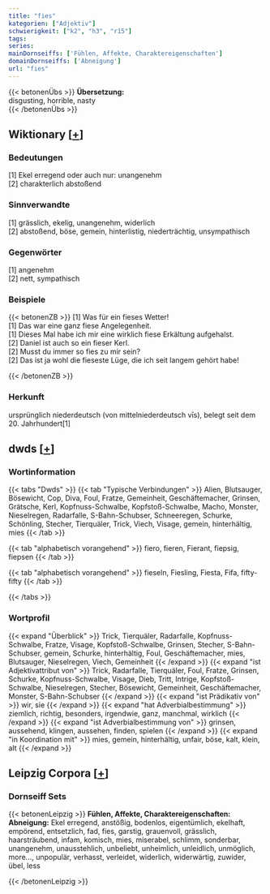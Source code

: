 ```yaml
---
title: "fies"
kategorien: ["Adjektiv"]
schwierigkeit: ["k2", "h3", "r15"]
tags:
series:
mainDornseiffs: ['Fühlen, Affekte, Charaktereigenschaften']
domainDornseiffs: ['Abneigung']
url: "fies"
---
```


{{< betonenÜbs >}}
**Übersetzung:**  
disgusting, horrible, nasty  
{{< /betonenÜbs >}}

## Wiktionary [[+](https://de.wiktionary.org/wiki/fies)]

### Bedeutungen
[1] Ekel erregend oder auch nur: unangenehm  
[2] charakterlich abstoßend  

### Sinnverwandte
[1] grässlich, ekelig, unangenehm, widerlich  
[2] abstoßend, böse, gemein, hinterlistig, niederträchtig, unsympathisch  

### Gegenwörter
[1] angenehm  
[2] nett, sympathisch  

### Beispiele
{{< betonenZB >}}
[1] Was für ein fieses Wetter!  
[1] Das war eine ganz fiese Angelegenheit.  
[1] Dieses Mal habe ich mir eine wirklich fiese Erkältung aufgehalst.  
[2] Daniel ist auch so ein fieser Kerl.  
[2] Musst du immer so fies zu mir sein?  
[2] Das ist ja wohl die fieseste Lüge, die ich seit langem gehört habe!  

{{< /betonenZB >}}
### Herkunft
ursprünglich niederdeutsch (von mittelniederdeutsch vīs), belegt seit dem 20. Jahrhundert[1]  



## dwds [[+](https://www.dwds.de/wb/fies)]

### Wortinformation
{{< tabs "Dwds" >}}
{{< tab "Typische Verbindungen" >}}
Alien, Blutsauger, Bösewicht, Cop, Diva, Foul, Fratze, Gemeinheit, Geschäftemacher, Grinsen, Grätsche, Kerl, Kopfnuss-Schwalbe, Kopfstoß-Schwalbe, Macho, Monster, Nieselregen, Radarfalle, S-Bahn-Schubser, Schneeregen, Schurke, Schönling, Stecher, Tierquäler, Trick, Viech, Visage, gemein, hinterhältig, mies
{{< /tab >}}

{{< tab "alphabetisch vorangehend" >}}
fiero, fieren, Fierant, fiepsig, fiepsen
{{< /tab >}}

{{< tab "alphabetisch vorangehend" >}}
fieseln, Fiesling, Fiesta, Fifa, fifty-fifty
{{< /tab >}}

{{< /tabs >}}

### Wortprofil
{{< expand "Überblick" >}} Trick, Tierquäler, Radarfalle, Kopfnuss-Schwalbe, Fratze, Visage, Kopfstoß-Schwalbe, Grinsen, Stecher, S-Bahn-Schubser, gemein, Schurke, hinterhältig, Foul, Geschäftemacher, mies, Blutsauger, Nieselregen, Viech, Gemeinheit {{< /expand >}}
{{< expand "ist Adjektivattribut von" >}} Trick, Radarfalle, Tierquäler, Foul, Fratze, Grinsen, Schurke, Kopfnuss-Schwalbe, Visage, Dieb, Tritt, Intrige, Kopfstoß-Schwalbe, Nieselregen, Stecher, Bösewicht, Gemeinheit, Geschäftemacher, Monster, S-Bahn-Schubser {{< /expand >}}
{{< expand "ist Prädikativ von" >}} wir, sie {{< /expand >}}
{{< expand "hat Adverbialbestimmung" >}} ziemlich, richtig, besonders, irgendwie, ganz, manchmal, wirklich {{< /expand >}}
{{< expand "ist Adverbialbestimmung von" >}} grinsen, aussehend, klingen, aussehen, finden, spielen {{< /expand >}}
{{< expand "in Koordination mit" >}} mies, gemein, hinterhältig, unfair, böse, kalt, klein, alt {{< /expand >}}

## Leipzig Corpora [[+](https://corpora.uni-leipzig.de/en/res?word=fies&corpusId=deu_newscrawl-public_2018)]

### Dornseiff Sets
{{< betonenLeipzig >}}
**Fühlen, Affekte, Charaktereigenschaften:**  
**Abneigung:** Ekel erregend, anstößig, bodenlos, eigentümlich, ekelhaft, empörend, entsetzlich, fad, fies, garstig, grauenvoll, grässlich, haarsträubend, infam, komisch, mies, miserabel, schlimm, sonderbar, unangenehm, unausstehlich, unbeliebt, unheimlich, unleidlich, unmöglich, more..., unpopulär, verhasst, verleidet, widerlich, widerwärtig, zuwider, übel, less  

{{< /betonenLeipzig >}}

